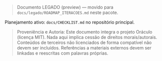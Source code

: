 > Documento LEGADO (preview) — movido para `docs/legado/ROADMAP_ITERACOES.md` neste pacote.

Planejamento ativo: `docs/CHECKLIST.md` no repositório principal.
> Proveniência e Autoria: Este documento integra o projeto Oráculo (licença MIT).
> Nada aqui implica cessão de direitos morais/autorais.
> Conteúdos de terceiros não licenciados de forma compatível não devem ser incluídos.
> Referências a materiais externos devem ser linkadas e reescritas com palavras próprias.
